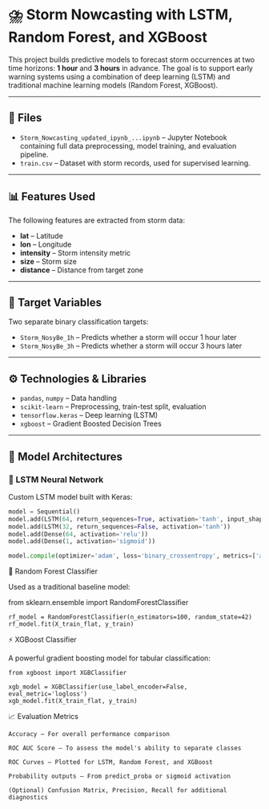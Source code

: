# ⛈️ Storm Nowcasting with LSTM, Random Forest, and XGBoost

This project builds predictive models to forecast storm occurrences at two time horizons: **1 hour** and **3 hours** in advance. The goal is to support early warning systems using a combination of deep learning (LSTM) and traditional machine learning models (Random Forest, XGBoost).

---

## 📁 Files

- `Storm_Nowcasting_updated_ipynb_...ipynb` – Jupyter Notebook containing full data preprocessing, model training, and evaluation pipeline.
- `train.csv` – Dataset with storm records, used for supervised learning.

---

## 📊 Features Used

The following features are extracted from storm data:

- **lat** – Latitude  
- **lon** – Longitude  
- **intensity** – Storm intensity metric  
- **size** – Storm size  
- **distance** – Distance from target zone  

---

## 🧪 Target Variables

Two separate binary classification targets:

- `Storm_NosyBe_1h` – Predicts whether a storm will occur 1 hour later  
- `Storm_NosyBe_3h` – Predicts whether a storm will occur 3 hours later  

---

## ⚙️ Technologies & Libraries

- `pandas`, `numpy` – Data handling  
- `scikit-learn` – Preprocessing, train-test split, evaluation  
- `tensorflow.keras` – Deep learning (LSTM)  
- `xgboost` – Gradient Boosted Decision Trees  

---

## 🧠 Model Architectures

### 🧬 LSTM Neural Network

Custom LSTM model built with Keras:

```python
model = Sequential()
model.add(LSTM(64, return_sequences=True, activation='tanh', input_shape=input_shape))
model.add(LSTM(32, return_sequences=False, activation='tanh'))
model.add(Dense(64, activation='relu'))
model.add(Dense(1, activation='sigmoid'))

model.compile(optimizer='adam', loss='binary_crossentropy', metrics=['accuracy'])
```
🌲 Random Forest Classifier

Used as a traditional baseline model:

from sklearn.ensemble import RandomForestClassifier

```
rf_model = RandomForestClassifier(n_estimators=100, random_state=42)
rf_model.fit(X_train_flat, y_train)
```
⚡ XGBoost Classifier

A powerful gradient boosting model for tabular classification:
```
from xgboost import XGBClassifier

xgb_model = XGBClassifier(use_label_encoder=False, eval_metric='logloss')
xgb_model.fit(X_train_flat, y_train)
```
📈 Evaluation Metrics

    Accuracy – For overall performance comparison

    ROC AUC Score – To assess the model's ability to separate classes

    ROC Curves – Plotted for LSTM, Random Forest, and XGBoost

    Probability outputs – From predict_proba or sigmoid activation

    (Optional) Confusion Matrix, Precision, Recall for additional diagnostics
